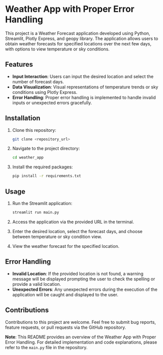 # Weather App with Proper Error Handling

This project is a Weather Forecast application developed using Python, Streamlit, Plotly Express, and geopy library. The application allows users to obtain weather forecasts for specified locations over the next few days, with options to view temperature or sky conditions.

## Features

- **Input Interaction**: Users can input the desired location and select the number of forecast days.
- **Data Visualization**: Visual representations of temperature trends or sky conditions using Plotly Express.
- **Error Handling**: Proper error handling is implemented to handle invalid inputs or unexpected errors gracefully.

## Installation

1. Clone this repository:

    ```bash
    git clone <repository_url>
    ```

2. Navigate to the project directory:

    ```bash
    cd weather_app
    ```

3. Install the required packages:

    ```bash
    pip install -r requirements.txt
    ```

## Usage

1. Run the Streamlit application:

    ```bash
    streamlit run main.py
    ```

2. Access the application via the provided URL in the terminal.

3. Enter the desired location, select the forecast days, and choose between temperature or sky condition view.

4. View the weather forecast for the specified location.

## Error Handling

- **Invalid Location**: If the provided location is not found, a warning message will be displayed prompting the user to check the spelling or provide a valid location.
- **Unexpected Errors**: Any unexpected errors during the execution of the application will be caught and displayed to the user.

## Contributions

Contributions to this project are welcome. Feel free to submit bug reports, feature requests, or pull requests via the GitHub repository.


**Note**: This README provides an overview of the Weather App with Proper Error Handling. For detailed implementation and code explanations, please refer to the `main.py` file in the repository.

